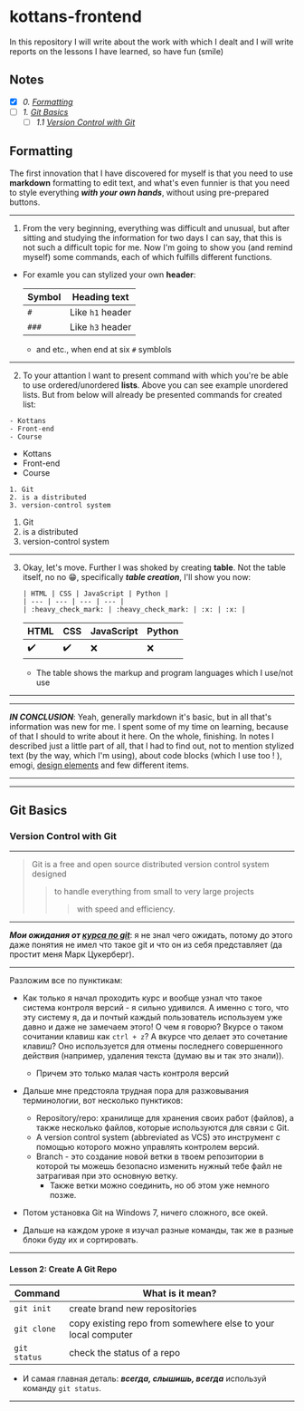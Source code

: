 # kottans-frontend
In this repository I will write about the work with which I dealt and I will write reports on the lessons I have learned, so have fun (smile)
## Notes

- [X] *0. [Formatting](#)*
- [ ] *1. [Git Basics](#)*
   - [ ] *1.1 [Version Control with Git](#)*
   
## Formatting

   The first innovation that I have discovered for myself is that you need to use **markdown** formatting to edit text, and what's even funnier is that you need to style everything ***with your own hands***, without using pre-prepared buttons.

---

1. From the very beginning, everything was difficult and unusual, but after sitting and studying the information for two days I can say, that this is not such a difficult topic for me. Now I'm going to show you (and remind myself) some commands, each of which fulfills different functions.

- For examle you can stylized your own **header**:
   
   | Symbol | Heading text |
   | :--- | :---: |
   | `#` | Like `h1` header |
   | `###` | Like `h3` header |
   
   - and etc., when end at six `#` symblols

---

2. To your attantion I want to present command with which you're be able to use ordered/unordered **lists**. Above you can see example unordered lists. But from below will already be presented commands for created list:

```
- Kottans
- Front-end
- Course
```
- Kottans
- Front-end
- Course

```
1. Git
2. is a distributed
3. version-control system
```

1. Git
2. is a distributed
3. version-control system

---

3. Okay, let's move. Further I was shoked by creating **table**. Not the table itself, no no :grin:, specifically ***table creation***, I'll show you now:

   ```
   | HTML | CSS | JavaScript | Python |
   | --- | --- | --- | --- |
   | :heavy_check_mark: | :heavy_check_mark: | :x: | :x: |
   ```

   | HTML | CSS | JavaScript | Python |
   | --- | --- | --- | --- |
   | :heavy_check_mark: | :heavy_check_mark: | :x: | :x: |

   - The table shows the markup and program languages which I use/not use

---
---

***IN CONCLUSION***: Yeah, generally markdown it's basic, but in all that's information was new for me. I spent some of my time on learning, because of that I should to write about it here. On the whole, finishing. In notes I described just a little part of all, that I had to find out, not to mention stylized text (by the way, which I'm using), about code blocks (which I use too ! ), emogi, [design elements](https://shields.io/) and few different items.

---
---

## Git Basics
### Version Control with Git

----

> Git is a free and open source distributed version control system designed 
>> to handle everything from small to very large projects 
>>> with speed and efficiency.

----

***Мои ожидания от [курса по git](https://classroom.udacity.com/courses/ud123)***: я не знал чего ожидать, потому до этого даже понятия не имел что такое git и что он из себя представляет (да простит меня Марк Цукерберг).

---

Разложим все по пунктикам:

- Как только я начал проходить курс и вообще узнал что такое система контроля версий - я сильно удивился. А именно с того, что эту систему я, да и почтый каждый пользователь       используем уже давно и даже не замечаем этого! О чем я говорю? Вкурсе о таком сочитании клавиш как `ctrl + z`? А вкурсе что делает это сочетание клавиш? Оно используется для     отмены последнего совершенного действия (например, удаления текста (думаю вы и так это знали)).

  - Причем это только малая часть контроля версий

- Дальше мне предстояла трудная пора для разжовывания терминологии, вот несколько пунктиков:
  - Repository/repo: хранилище для хранения своих работ (файлов), а также несколько файлов, которые используются для связи с Git.
  - A version control system (abbreviated as VCS) это инструмент с помощью которого можно управлять контролем версий.
  - Branch - это создание новой ветки в твоем репозитории в которой ты можешь безопасно изменить нужный тебе файл не затрагивая при это основную ветку.
    - Также ветки можно соединить, но об этом уже немного позже.
    
- Потом установка Git на Windows 7, ничего сложного, все окей.

- Дальше на каждом уроке я изучал разные команды, так же в разные блоки буду их и сортировать.

---

#### Lesson 2: Create A Git Repo

   | Command | What is it mean? |
   | --- | --- |
   | `git init` | create brand new repositories |
   | `git clone` | copy existing repo from somewhere else to your local computer |
   | `git status` | check the status of a repo |
    
- И самая главная деталь: ***всегда, слышишь, всегда*** используй команду `git status`.

---



